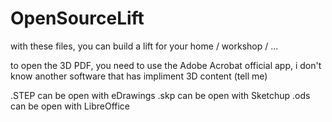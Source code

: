 # OpenSourceLift


with these files, you can build a lift for your home / workshop / ...


to open the 3D PDF, you need to use the Adobe Acrobat official app, i don't know another software that has impliment 3D content (tell me)

.STEP can be open with eDrawings
.skp can be open with Sketchup
.ods can be open with LibreOffice
